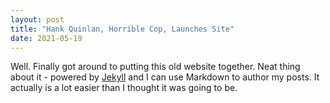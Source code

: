 ```yaml
---
layout: post
title: "Hank Quinlan, Horrible Cop, Launches Site"
date: 2021-05-19
---
```


Well. Finally got around to putting this old website together. Neat thing about it - powered by [Jekyll](http://jekyllrb.com) and I can use Markdown to author my posts. It actually is a lot easier than I thought it was going to be.
